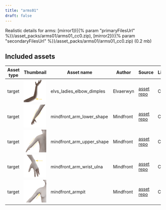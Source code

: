 ```yaml
---
title: "arms01"
draft: false
---
```


Realistic details for arms: [mirror1]({{% param "primaryFilesUrl" %}}/asset_packs/arms01/arms01_cc0.zip), [mirror2]({{% param "secondaryFilesUrl" %}}/asset_packs/arms01/arms01_cc0.zip) (0.2 mb)


## Included assets

| Asset type | Thumbnail | Asset name | Author | Source | License |
| ---------- | --------- | ---------- | ------ | ------ | ------- |
| target | ![elvs_ladies_elbow_dimples.png](elvs_ladies_elbow_dimples.png) | elvs_ladies_elbow_dimples | Elvaerwyn | [asset repo](http://www.makehumancommunity.org/node/3049) | CC0 |
| target | ![mindfront_arm_lower_shape.png](mindfront_arm_lower_shape.png) | mindfront_arm_lower_shape | Mindfront | [asset repo](http://www.makehumancommunity.org/node/1582) | CC0 |
| target | ![mindfront_arm_upper_shape.png](mindfront_arm_upper_shape.png) | mindfront_arm_upper_shape | Mindfront | [asset repo](http://www.makehumancommunity.org/node/1583) | CC0 |
| target | ![mindfront_arm_wrist_ulna.png](mindfront_arm_wrist_ulna.png) | mindfront_arm_wrist_ulna | Mindfront | [asset repo](http://www.makehumancommunity.org/node/1584) | CC0 |
| target | ![mindfront_armpit.png](mindfront_armpit.png) | mindfront_armpit | Mindfront | [asset repo](http://www.makehumancommunity.org/node/1585) | CC0 |

